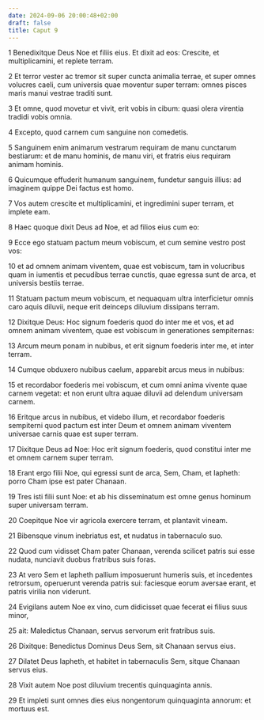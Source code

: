 ```yaml
---
date: 2024-09-06 20:00:48+02:00
draft: false
title: Caput 9
---
```





1 Benedixitque Deus Noe et filiis eius. Et dixit ad eos: Crescite, et multiplicamini, et replete terram.

2 Et terror vester ac tremor sit super cuncta animalia terrae, et super omnes volucres caeli, cum universis quae moventur super terram: omnes pisces maris manui vestrae traditi sunt.

3 Et omne, quod movetur et vivit, erit vobis in cibum: quasi olera virentia tradidi vobis omnia.

4 Excepto, quod carnem cum sanguine non comedetis.

5 Sanguinem enim animarum vestrarum requiram de manu cunctarum bestiarum: et de manu hominis, de manu viri, et fratris eius requiram animam hominis.

6 Quicumque effuderit humanum sanguinem, fundetur sanguis illius: ad imaginem quippe Dei factus est homo.

7 Vos autem crescite et multiplicamini, et ingredimini super terram, et implete eam.

8 Haec quoque dixit Deus ad Noe, et ad filios eius cum eo:

9 Ecce ego statuam pactum meum vobiscum, et cum semine vestro post vos:

10 et ad omnem animam viventem, quae est vobiscum, tam in volucribus quam in iumentis et pecudibus terrae cunctis, quae egressa sunt de arca, et universis bestiis terrae.

11 Statuam pactum meum vobiscum, et nequaquam ultra interficietur omnis caro aquis diluvii, neque erit deinceps diluvium dissipans terram.

12 Dixitque Deus: Hoc signum foederis quod do inter me et vos, et ad omnem animam viventem, quae est vobiscum in generationes sempiternas:

13 Arcum meum ponam in nubibus, et erit signum foederis inter me, et inter terram.

14 Cumque obduxero nubibus caelum, apparebit arcus meus in nubibus:

15 et recordabor foederis mei vobiscum, et cum omni anima vivente quae carnem vegetat: et non erunt ultra aquae diluvii ad delendum universam carnem.

16 Eritque arcus in nubibus, et videbo illum, et recordabor foederis sempiterni quod pactum est inter Deum et omnem animam viventem universae carnis quae est super terram.

17 Dixitque Deus ad Noe: Hoc erit signum foederis, quod constitui inter me et omnem carnem super terram.

18 Erant ergo filii Noe, qui egressi sunt de arca, Sem, Cham, et Iapheth: porro Cham ipse est pater Chanaan.

19 Tres isti filii sunt Noe: et ab his disseminatum est omne genus hominum super universam terram.

20 Coepitque Noe vir agricola exercere terram, et plantavit vineam.

21 Bibensque vinum inebriatus est, et nudatus in tabernaculo suo.

22 Quod cum vidisset Cham pater Chanaan, verenda scilicet patris sui esse nudata, nunciavit duobus fratribus suis foras.

23 At vero Sem et Iapheth pallium imposuerunt humeris suis, et incedentes retrorsum, operuerunt verenda patris sui: faciesque eorum aversae erant, et patris virilia non viderunt.

24 Evigilans autem Noe ex vino, cum didicisset quae fecerat ei filius suus minor,

25 ait: Maledictus Chanaan, servus servorum erit fratribus suis.

26 Dixitque: Benedictus Dominus Deus Sem, sit Chanaan servus eius.

27 Dilatet Deus Iapheth, et habitet in tabernaculis Sem, sitque Chanaan servus eius.

28 Vixit autem Noe post diluvium trecentis quinquaginta annis.

29 Et impleti sunt omnes dies eius nongentorum quinquaginta annorum: et mortuus est.

